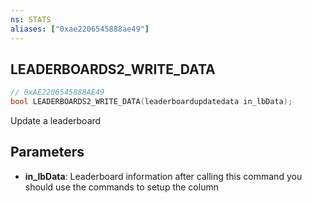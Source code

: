 ```yaml
---
ns: STATS
aliases: ["0xae2206545888ae49"]
---
```

## LEADERBOARDS2_WRITE_DATA

```c
// 0xAE2206545888AE49
bool LEADERBOARDS2_WRITE_DATA(leaderboardupdatedata in_lbData);
```

Update a leaderboard


## Parameters
* **in_lbData**: Leaderboard information after calling this command you should use the commands to setup the column

